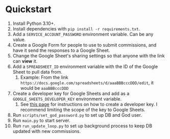 # Quickstart

1. Install Python 3.10+.
2. Install dependencies with `pip install -r requirements.txt`.
3. Add a `SERVICE_ACCOUNT_PASSWORD` environment variable. Can be any value.
4. Create a Google Form for people to use to submit commissions, and have it send the responses to a Google Sheet.
5. Change the Google Sheet's sharing settings so that anyone with the link can **view** it.
6. Add a `SPREADSHEET_ID` environment variable with the ID of the Google Sheet to pull data from.
   1. Example: From the link `https://docs.google.com/spreadsheets/d/aaaBBBcccDDD/edit`, it would be `aaaBBBcccDDD`
7. Create a developer key for Google Sheets and add as a `GOOGLE_SHEETS_DEVELOPER_KEY` environment variable.
   1. See [this page](https://cloud.google.com/docs/authentication/api-keys) for instructions on how to create a developer key. I recommend limiting the scope of the key to Google Sheets.
8. Run `scripts/set_god_password.py` to set up DB and God user.
9. Run `main.py` to start server.
10. Run `run_update_loop.py` to set up background process to keep DB updated with new commissions.